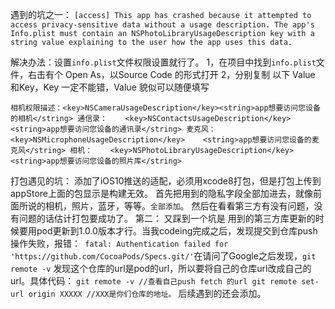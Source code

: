 遇到的坑之一：
``[access] This app has crashed because it attempted to access privacy-sensitive data without a usage description. The app's Info.plist must contain an NSPhotoLibraryUsageDescription key with a string value explaining to the user how the app uses this data.``

解决办法：设置``info.plist``文件权限设置就行了。
1，在项目中找到``info.plist``文件，右击有个 Open As，以Source Code 的形式打开
2，分别复制 以下 Value 和Key，Key 一定不能错，Value 貌似可以随便填写

``相机权限描述：<key>NSCameraUsageDescription</key><string>app想要访问您设备的相机</string>
通信录：    <key>NSContactsUsageDescription</key>    <string>app想要访问您设备的通讯录</string>
麦克风：    <key>NSMicrophoneUsageDescription</key>    <string>app想要访问您设备的麦克风</string>
相机：    <key>NSPhotoLibraryUsageDescription</key>    <string>app想要访问您设备的照片库</string>``


打包遇见的坑：
添加了iOS10推送的适配，必须用xcode8打包，但是打包上传到appStore上面的包显示是构建无效。
首先把用到的隐私字段全部加进去，就像前面所说的相机，照片，蓝牙，等等。``全部添加``。
然后在看看第三方有没有问题，没有问题的话估计打包要成功了。
第二：
又踩到一个坑是
用到的第三方库更新的时候要用pod更新到1.0.0版本才行。当我codeing完成之后，发现提交到仓库push操作失败，报错：`` fatal: Authentication failed for 'https://github.com/CocoaPods/Specs.git/'``在请问了Google之后发现，``git remote -v`` 发现这个仓库的url是pod的url，所以要将自己的仓库url改成自己的url。具体代码：
``
  git remote -v //查看自己push fetch 的url
git remote set-url origin XXXXX //XXX是你们仓库的地址。
``
后续遇到的还会添加。
